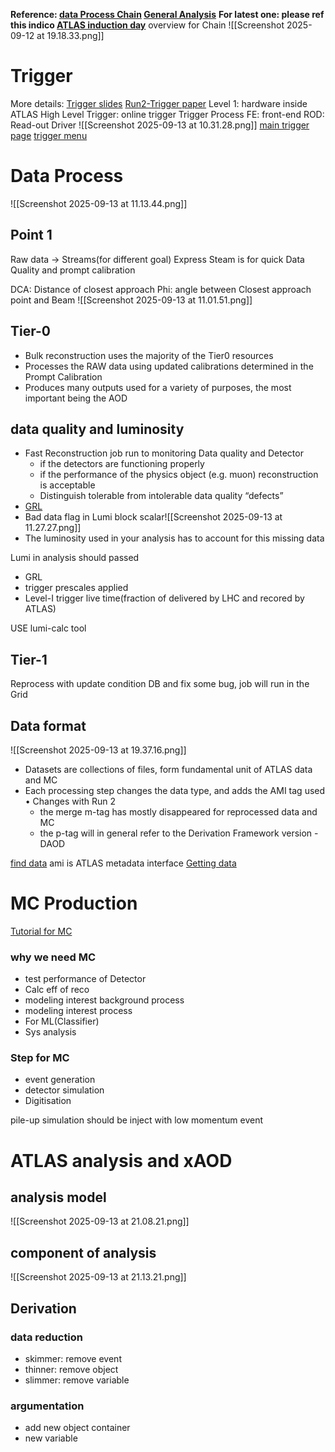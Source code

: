 **Reference: [data Process Chain](https://indico.cern.ch/event/472469/contributions/1982677/attachments/1220934/1785823/intro_slides.pdf) [General Analysis](https://twiki.cern.ch/twiki/bin/viewauth/AtlasProtected/DataMCForAnalysis)**
**For latest one: please ref this indico [ATLAS induction day](https://indico.cern.ch/event/1369653/)**
overview for Chain
![[Screenshot 2025-09-12 at 19.18.33.png]]

# Trigger
More details: [Trigger slides](https://indico.cern.ch/event/403126/contributions/956172/attachments/1153704/1657569/SoftwareTutorialTrigger-2015-09-14.pdf) [Run2-Trigger paper](https://iopscience.iop.org/article/10.1088/1748-0221/15/10/P10004/pdf)
Level 1: hardware inside ATLAS
High Level Trigger: online trigger
Trigger Process
FE: front-end
ROD: Read-out Driver
![[Screenshot 2025-09-13 at 10.31.28.png]]
[main trigger page](https://twiki.cern.ch/twiki/bin/viewauth/Atlas/AtlasTrigger)
[trigger menu](https://twiki.cern.ch/twiki/bin/view/Atlas/TriggerPhysicsMenu)

# Data Process
![[Screenshot 2025-09-13 at 11.13.44.png]]
## Point 1
Raw data -> Streams(for different goal)
Express Steam is for quick Data Quality and prompt calibration

DCA: Distance of closest approach 
Phi: angle between Closest approach point and Beam
![[Screenshot 2025-09-13 at 11.01.51.png]]

## Tier-0
- Bulk reconstruction uses the majority of the Tier0 resources
- Processes the RAW data using updated calibrations determined in the Prompt Calibration
- Produces many outputs used for a variety of purposes, the most important being the AOD

## data quality and luminosity
- Fast Reconstruction job run to monitoring Data quality and Detector
	- if the detectors are functioning properly
	- if the performance of the physics object (e.g. muon) reconstruction is acceptable
	- Distinguish tolerable from intolerable data quality “defects”
- [GRL](https://twiki.cern.ch/twiki/bin/view/AtlasProtected/GoodRunListsForAnalysisRun2)
- Bad data flag in Lumi block scalar![[Screenshot 2025-09-13 at 11.27.27.png]]
- The luminosity used in your analysis has to account for this missing data

Lumi in analysis should passed
- GRL
- trigger prescales applied
- Level-I trigger live time(fraction of delivered by LHC and recored by ATLAS)

USE lumi-calc tool 

## Tier-1
Reprocess with update condition DB and fix some bug, job will run in the Grid

## Data format
![[Screenshot 2025-09-13 at 19.37.16.png]]
 -  Datasets are collections of files, form fundamental unit of ATLAS data and MC
 - Each processing step changes the data type, and adds the AMI tag used • Changes with Run 2 
	 - the merge m-tag has mostly disappeared for reprocessed data and MC
	 - the p-tag will in general refer to the Derivation Framework version - DAOD

[find data](https://ami.in2p3.fr/?subapp=document) ami is ATLAS metadata interface
[Getting data]()

# MC Production
[Tutorial for MC](https://indico.cern.ch/event/440423/)
### why we need MC
- test performance of Detector
- Calc eff of reco
- modeling interest background process
- modeling interest process
- For ML(Classifier)
- Sys analysis

### Step for MC
- event generation
- detector simulation
- Digitisation

pile-up simulation should be inject with low momentum event

# ATLAS analysis and xAOD
## analysis model
![[Screenshot 2025-09-13 at 21.08.21.png]]

## component of analysis
![[Screenshot 2025-09-13 at 21.13.21.png]]

## Derivation
### data reduction
- skimmer: remove event
- thinner: remove object
- slimmer: remove variable
### argumentation
- add new object container
- new variable

